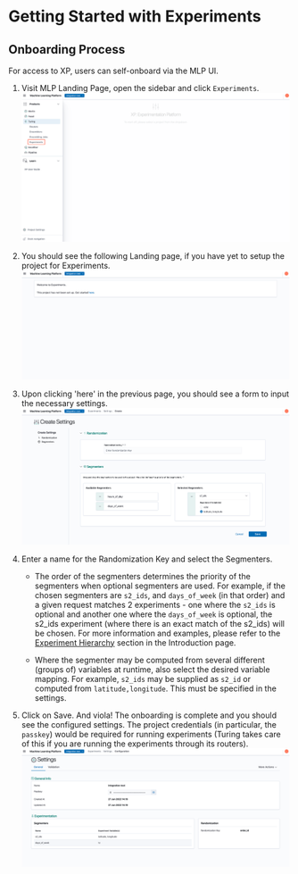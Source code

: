 # Getting Started with Experiments

## Onboarding Process

For access to XP, users can self-onboard via the MLP UI.

1. Visit MLP Landing Page, open the sidebar and click `Experiments`.
![MLP Landing Turing Experiments](../assets/01_mlp_landing.png)

2. You should see the following Landing page, if you have yet to setup the project for Experiments.
![Experiments Landing](../assets/01_experiments_landing.png)

3. Upon clicking 'here' in the previous page, you should see a form to input the necessary settings.
![Experiments Settings Create Form](../assets/01_settings_create_form.png)

4. Enter a name for the Randomization Key and select the Segmenters.
    - The order of the segmenters determines the priority of the segmenters when optional segmenters are used. For example, if the chosen segmenters are `s2_ids`, and `days_of_week` (in that order) and a given request matches 2 experiments - one where the `s2_ids` is optional and another one where the `days_of_week` is optional, the s2_ids experiment (where there is an exact match of the s2_ids) will be chosen. For more information and examples, please refer to the [Experiment Hierarchy](../concepts.md#Experiment-Hierarchy) section in the Introduction page.

    - Where the segmenter may be computed from several different (groups of) variables at runtime, also select the desired variable mapping. For example, `s2_ids` may be supplied as `s2_id` or computed from `latitude,longitude`. This must be specified in the settings.

5. Click on Save. And viola! The onboarding is complete and you should see the configured settings.
The project credentials (in particular, the `passkey`) would be required for running experiments
(Turing takes care of this if you are running the experiments through its routers).
![Experiments Settings Details](../assets/01_settings_details.png)
